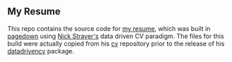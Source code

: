 ## My Resume

This repo contains the source code for [my resume](https://github.com/uberkeil/kyle_CV/blob/master/KyleSimpson_Resume.pdf), which was built in  [pagedown](https://github.com/rstudio/pagedown) using [Nick Strayer's](http://nickstrayer.me/datadrivencv/) data driven CV paradigm. The files
for this build were actually copied from his [cv](https://github.com/nstrayer/cv) repository prior to the release of his [datadrivencv](https://github.com/nstrayer/datadrivencv) package.


